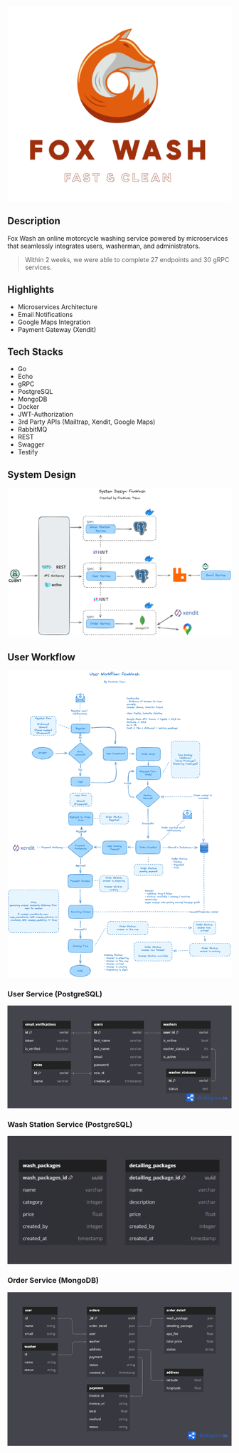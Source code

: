 ![Fox Wash Logo](assets/foxwash-logo.png)

## Description
Fox Wash an online motorcycle washing service powered by microservices that seamlessly integrates users, washerman, and administrators.
> Within 2 weeks, we were able to complete 27 endpoints and 30 gRPC services.

## Highlights
* Microservices Architecture
* Email Notifications
* Google Maps Integration
* Payment Gateway (Xendit)

## Tech Stacks
* Go
* Echo
* gRPC
* PostgreSQL
* MongoDB
* Docker
* JWT-Authorization
* 3rd Party APIs (Mailtrap, Xendit, Google Maps)
* RabbitMQ
* REST
* Swagger
* Testify

## System Design
![System Design](assets/foxwash-system-design.png)

## User Workflow
![User Workflow](assets/user-workflow-foxwash.png)

### User Service (PostgreSQL)
![ERD User](assets/erd-user.png)

### Wash Station Service (PostgreSQL)
![ERD Wash Station](assets/erd-washstation.png)

### Order Service (MongoDB)
![ERD Order](assets/erd-order.png)
